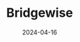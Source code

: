 ---  
layout: startup_page  
title: "Bridgewise"  
id: "bridgewise.com"  
permalink: "/bridgewisebridgewise.com04162024/"  
website: "https://www.bridgewise.com/"  
funding_round: ""  
funding_amount: "$21M"  
investors: "SIX Group, Group 11, L4 Venture Builder"  
about: "Bridgewise leverages a strong database to generate AI-based analysis of listed global securities, providing investment recommendations. Its regulated platform serves exchanges, banks, and other financial institutions globally, aiming to bridge the knowledge and accessibility gap in capital markets."  
markets: "Fintech, AI, Analytics, Artificial Intelligence (AI), Big Data, Data Integration, Information Technology, Machine Learning, Natural Language Processing, Predictive Analytics, Software"  
hq: "New York, New York, United States"  
founded_year: "2019"  
linkedin: "https://www.linkedin.com/company/bridgewise"  
twitter: "https://twitter.com/BridgeWiseAI"  
instagram: ""  
facebook: "https://www.facebook.com/bridgewiseai"  
crunchbase: "https://www.crunchbase.com/organization/deshe"  
pitchbook: "https://pitchbook.com/profiles/company/438878-17"  

date_display: "16-Apr-2024"  
date: "2024-04-16"

# SEO Optimization  
meta_title: "Bridgewise -  Funding ($21M)"  
meta_description: "Bridgewise, Bridgewise leverages a strong database to generate AI-based analysis of listed global securities, providing investment recommendations. Its regulated ..."  
meta_keywords: "Bridgewise, Fintech, AI, Analytics, Artificial Intelligence (AI), Big Data, Data Integration, Information Technology, Machine Learning, Natural Language Processing, Predictive Analytics, Software,  funding"  
canonical_url: "https://startup.projectstartups.com/bridgewisebridgewise.com04162024/"  
---
